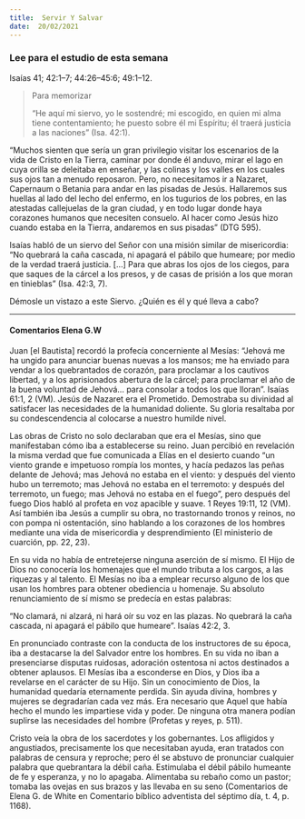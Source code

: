 ```yaml
---
title:  Servir Y Salvar
date:  20/02/2021
---
```


### Lee para el estudio de esta semana
Isaías 41; 42:1–7; 44:26–45:6; 49:1–12.

> <p>Para memorizar</p>
>  “He aquí mi siervo, yo le sostendré; mi escogido, en quien mi alma tiene contentamiento; he puesto sobre él mi Espíritu; él traerá justicia a las naciones” (Isa. 42:1).

“Muchos sienten que sería un gran privilegio visitar los escenarios de la vida de Cristo en la Tierra, caminar por donde él anduvo, mirar el lago en cuya orilla se deleitaba en enseñar, y las colinas y los valles en los cuales sus ojos tan a menudo reposaron. Pero, no necesitamos ir a Nazaret, Capernaum o Betania para andar en las pisadas de Jesús. Hallaremos sus huellas al lado del lecho del enfermo, en los tugurios de los pobres, en las atestadas callejuelas de la gran ciudad, y en todo lugar donde haya corazones humanos que necesiten consuelo. Al hacer como Jesús hizo cuando estaba en la Tierra, andaremos en sus pisadas” (DTG 595).

Isaías habló de un siervo del Señor con una misión similar de misericordia: “No quebrará la caña cascada, ni apagará el pábilo que humeare; por medio de la verdad traerá justicia. [...] Para que abras los ojos de los ciegos, para que saques de la cárcel a los presos, y de casas de prisión a los que moran en tinieblas” (Isa. 42:3, 7).

Démosle un vistazo a este Siervo. ¿Quién es él y qué lleva a cabo?

---

#### Comentarios Elena G.W

Juan [el Bautista] recordó la profecía concerniente al Mesías: “Jehová me ha ungido para anunciar buenas nuevas a los mansos; me ha enviado para vendar a los quebrantados de corazón, para proclamar a los cautivos libertad, y a los aprisionados abertura de la cárcel; para proclamar el año de la buena voluntad de Jehová… para consolar a todos los que lloran”. Isaías 61:1, 2 (VM). Jesús de Nazaret era el Prometido. Demostraba su divinidad al satisfacer las necesidades de la humanidad doliente. Su gloria resaltaba por su condescendencia al colocarse a nuestro humilde nivel.

Las obras de Cristo no solo declaraban que era el Mesías, sino que manifestaban cómo iba a establecerse su reino. Juan percibió en revelación la misma verdad que fue comunicada a Elías en el desierto cuando “un viento grande e impetuoso rompía los montes, y hacía pedazos las peñas delante de Jehová; mas Jehová no estaba en el viento: y después del viento hubo un terremoto; mas Jehová no estaba en el terremoto: y después del terremoto, un fuego; mas Jehová no estaba en el fuego”, pero después del fuego Dios habló al profeta en voz apacible y suave. 1 Reyes 19:11, 12 (VM). Así también iba Jesús a cumplir su obra, no trastornando tronos y reinos, no con pompa ni ostentación, sino hablando a los corazones de los hombres mediante una vida de misericordia y desprendimiento (El ministerio de cuarción, pp. 22, 23).

En su vida no había de entretejerse ninguna aserción de sí mismo. El Hijo de Dios no conocería los homenajes que el mundo tributa a los cargos, a las riquezas y al talento. El Mesías no iba a emplear recurso alguno de los que usan los hombres para obtener obediencia u homenaje. Su absoluto renunciamiento de sí mismo se predecía en estas palabras:

“No clamará, ni alzará, ni hará oír su voz en las plazas. No quebrará la caña cascada, ni apagará el pábilo que humeare”. Isaías 42:2, 3.

En pronunciado contraste con la conducta de los instructores de su época, iba a destacarse la del Salvador entre los hombres. En su vida no iban a presenciarse disputas ruidosas, adoración ostentosa ni actos destinados a obtener aplausos. El Mesías iba a esconderse en Dios, y Dios iba a revelarse en el carácter de su Hijo. Sin un conocimiento de Dios, la humanidad quedaría eternamente perdida. Sin ayuda divina, hombres y mujeres se degradarían cada vez más. Era necesario que Aquel que había hecho el mundo les impartiese vida y poder. De ninguna otra manera podían suplirse las necesidades del hombre (Profetas y reyes, p. 511).

Cristo veía la obra de los sacerdotes y los gobernantes. Los afligidos y angustiados, precisamente los que necesitaban ayuda, eran tratados con palabras de censura y reproche; pero él se abstuvo de pronunciar cualquier palabra que quebrantara la débil caña. Estimulaba el débil pábilo humeante de fe y esperanza, y no lo apagaba. Alimentaba su rebaño como un pastor; tomaba las ovejas en sus brazos y las llevaba en su seno (Comentarios de Elena G. de White en Comentario bíblico adventista del séptimo día, t. 4, p. 1168).